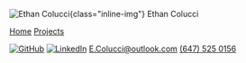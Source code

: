 ![Ethan Colucci](images/profilePic2025.png){class="inline-img"} Ethan Colucci

[Home](./)
[Projects](projects.html)

[![GitHub](icons/github-mark-white.svg)](https://github.com/Ethanol2)
[<img src="icons/InBug-White.png" alt="LinkedIn">](https://www.linkedin.com/in/ethan-colucci/)
[E.Colucci@outlook.com](mailto:E.Colucci@outlook.com)
[(647) 525 0156](tel:6475250156)